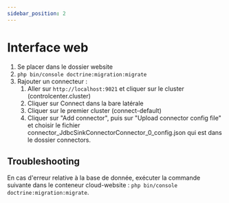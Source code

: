 ```yaml
---
sidebar_position: 2
---
```


# Interface web

1. Se placer dans le dossier website
2. `php bin/console doctrine:migration:migrate`
3. Rajouter un connecteur :
    1. Aller sur `http://localhost:9021` et cliquer sur le cluster (controlcenter.cluster)
    2. Cliquer sur Connect dans la bare latérale
    3. Cliquer sur le premier cluster (connect-default)
    4. Cliquer sur "Add connector", puis sur "Upload connector config file" et choisir le fichier connector_JdbcSinkConnectorConnector_0_config.json qui est dans le dossier connectors.

## Troubleshooting
En cas d'erreur relative à la base de donnée, exécuter la commande suivante dans le conteneur cloud-website : `php bin/console doctrine:migration:migrate`.